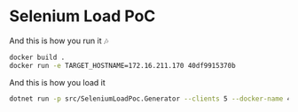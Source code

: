 # Selenium Load PoC

And this is how you run it 🎶
```bash
docker build .
docker run -e TARGET_HOSTNAME=172.16.211.170 40df9915370b
```

And this is how you load it
```bash
dotnet run -p src/SeleniumLoadPoc.Generator --clients 5 --docker-name 40df9915370b
```